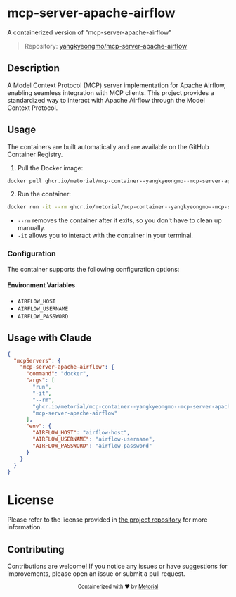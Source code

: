 
# mcp-server-apache-airflow

A containerized version of "mcp-server-apache-airflow"

> Repository: [yangkyeongmo/mcp-server-apache-airflow](https://github.com/yangkyeongmo/mcp-server-apache-airflow)

## Description

A Model Context Protocol (MCP) server implementation for Apache Airflow, enabling seamless integration with MCP clients. This project provides a standardized way to interact with Apache Airflow through the Model Context Protocol.


## Usage

The containers are built automatically and are available on the GitHub Container Registry.

1. Pull the Docker image:

```bash
docker pull ghcr.io/metorial/mcp-container--yangkyeongmo--mcp-server-apache-airflow--mcp-server-apache-airflow
```

2. Run the container:

```bash
docker run -it --rm ghcr.io/metorial/mcp-container--yangkyeongmo--mcp-server-apache-airflow--mcp-server-apache-airflow 
```

- `--rm` removes the container after it exits, so you don't have to clean up manually.
- `-it` allows you to interact with the container in your terminal.


### Configuration

The container supports the following configuration options:




#### Environment Variables

- `AIRFLOW_HOST`
- `AIRFLOW_USERNAME`
- `AIRFLOW_PASSWORD`




## Usage with Claude

```json
{
  "mcpServers": {
    "mcp-server-apache-airflow": {
      "command": "docker",
      "args": [
        "run",
        "-it",
        "--rm",
        "ghcr.io/metorial/mcp-container--yangkyeongmo--mcp-server-apache-airflow--mcp-server-apache-airflow",
        "mcp-server-apache-airflow"
      ],
      "env": {
        "AIRFLOW_HOST": "airflow-host",
        "AIRFLOW_USERNAME": "airflow-username",
        "AIRFLOW_PASSWORD": "airflow-password"
      }
    }
  }
}
```

# License

Please refer to the license provided in [the project repository](https://github.com/yangkyeongmo/mcp-server-apache-airflow) for more information.

## Contributing

Contributions are welcome! If you notice any issues or have suggestions for improvements, please open an issue or submit a pull request.

<div align="center">
  <sub>Containerized with ❤️ by <a href="https://metorial.com">Metorial</a></sub>
</div>
  